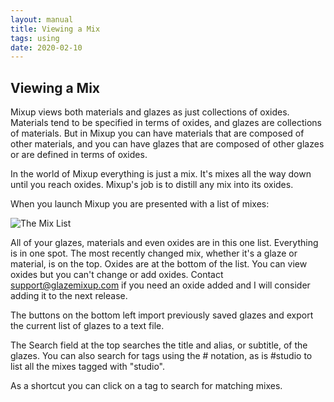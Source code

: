 ```yaml
---
layout: manual
title: Viewing a Mix
tags: using
date: 2020-02-10
---
```

## Viewing a Mix

Mixup views both materials and glazes as just collections of oxides. 
Materials tend to be specified in terms of oxides, 
and glazes are collections of materials. 
But in Mixup you can have materials that are composed of other materials, 
and you can have glazes that are composed of other glazes 
or are defined in terms of oxides. 

In the world of Mixup everything is just a mix. 
It's mixes all the way down until you reach oxides.
Mixup's job is to distill any mix into its oxides.

When you launch Mixup you are presented with a list of mixes:

![The Mix List](/images/MixList.png)

All of your glazes, materials and even oxides are in this one list. 
Everything is in one spot.
The most recently changed mix, whether it's a glaze or material, is on the top.
Oxides are at the bottom of the list. You can view oxides but you can't change 
or add oxides. Contact support@glazemixup.com if you need an oxide added and I
will consider adding it to the next release.

The buttons on the bottom left import previously saved glazes and export 
the current list of glazes to a text file.

The Search field at the top searches the title and alias, or subtitle, of the glazes.
You can also search for tags using the # notation, as is #studio to list all the 
mixes tagged with "studio".

As a shortcut you can click on a tag to search for matching mixes.

